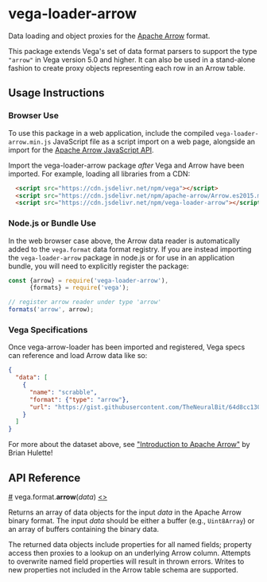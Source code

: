 # vega-loader-arrow

Data loading and object proxies for the [Apache Arrow](https://arrow.apache.org/) format.

This package extends Vega's set of data format parsers to support the type `"arrow"` in Vega version 5.0 and higher. It can also be used in a stand-alone fashion to create proxy objects representing each row in an Arrow table.

## Usage Instructions

### Browser Use

To use this package in a web application, include the compiled `vega-loader-arrow.min.js` JavaScript file as a script import on a web page, alongside an import for the [Apache Arrow JavaScript API](https://github.com/apache/arrow/tree/master/js).

Import the vega-loader-arrow package _after_ Vega and Arrow have been imported. For example, loading all libraries from a CDN:

```html
  <script src="https://cdn.jsdelivr.net/npm/vega"></script>
  <script src="https://cdn.jsdelivr.net/npm/apache-arrow/Arrow.es2015.min.js"></script>
  <script src="https://cdn.jsdelivr.net/npm/vega-loader-arrow"></script>
```

### Node.js or Bundle Use

In the web browser case above, the Arrow data reader is automatically added to the `vega.format` data format registry. If you are instead importing the `vega-loader-arrow` package in node.js or for use in an application bundle, you will need to explicitly register the package:

```js
const {arrow} = require('vega-loader-arrow'),
      {formats} = require('vega');

// register arrow reader under type 'arrow'
formats('arrow', arrow);
```

### Vega Specifications

Once vega-arrow-loader has been imported and registered, Vega specs can reference and load Arrow data like so:

```json
{
  "data": [
    {
      "name": "scrabble",
      "format": {"type": "arrow"},
      "url": "https://gist.githubusercontent.com/TheNeuralBit/64d8cc13050c9b5743281dcf66059de5/raw/c146baf28a8e78cfe982c6ab5015207c4cbd84e3/scrabble.arrow"
    }
  ]
}
```

For more about the dataset above, see ["Introduction to Apache Arrow"](https://beta.observablehq.com/@theneuralbit/introduction-to-apache-arrow) by Brian Hulette!

## API Reference

<a name="arrow" href="#arrow">#</a>
vega.format.<b>arrow</b>(<i>data</i>)
[<>](https://github.com/vega/vega/blob/master/src/arrow.js "Source")

Returns an array of data objects for the input *data* in the Apache Arrow binary format. The input *data* should be either a buffer (e.g., `Uint8Array`) or an array of buffers containing the binary data.

The returned data objects include properties for all named fields; property access then proxies to a lookup on an underlying Arrow column. Attempts to overwrite named field properties will result in thrown errors. Writes to new properties not included in the Arrow table schema are supported.
